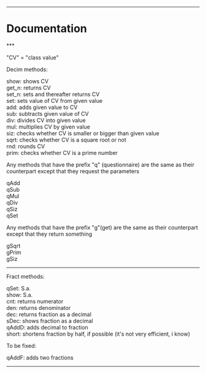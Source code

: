 ***
<h1>Documentation</h1>
***

"CV" = "class value"

Decim methods:

show: shows CV\
get_n: returns CV\
set_n: sets and thereafter returns CV\
set: sets value of CV from given value\
add: adds given value to CV\
sub: subtracts given value of CV\
div: divides CV into given value\
mul: multiplies CV by given value\
siz: checks whether CV is smaller or bigger than given value\
sqrt: checks whether CV is a square root or not\
rnd: rounds CV\
prim: checks whether CV is a prime number

Any methods that have the prefix "q" (questionnaire) are the same as their counterpart
except that they request the parameters

qAdd\
qSub\
qMul\
qDiv\
qSiz\
qSet

Any methods that have the prefix "g"(get) are the same as their counterpart
except that they return something

gSqrt\
gPrim\
gSiz

***

Fract methods:

qSet: S.a.\
show: S.a.\
cnt: returns numerator\
den: returns denominator\
dec: returns fraction as a decimal\
sDec: shows fraction as a decimal\
qAddD: adds decimal to fraction\
short: shortens fraction by half, if possible (it's  not very efficient, i know)

To be fixed:

qAddF: adds two fractions

***